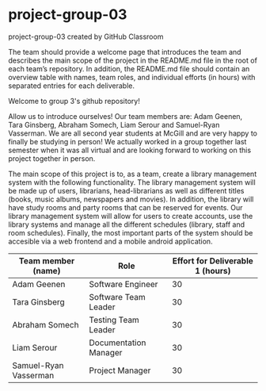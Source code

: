 # project-group-03
project-group-03 created by GitHub Classroom

The team should provide a welcome page that introduces the team and describes the main scope of the project in 
the README.md file in the root of each team’s repository. In addition, the README.md file should contain an 
overview table with names, team roles, and individual efforts (in hours) with separated entries for each deliverable.

Welcome to group 3's github repository!

Allow us to introduce ourselves! 
Our team members are: Adam Geenen, Tara Ginsberg, Abraham Somech, Liam Serour and Samuel-Ryan Vasserman.
We are all second year students at McGill and are very happy to finally be studying in person!
We actually worked in a group together last semester when it was all virtual and are looking forward to 
working on this project together in person. 

The main scope of this project is to, as a team, create a library management system with the following functionality. The
library management system will be made up of users, librarians, head-librarians as well as different titles (books, music albums,
newspapers and movies). In addition, the library will have study rooms and party rooms that can be reserved for events. Our library
management system will allow for users to create accounts, use the library systems and manage all the different schedules (library, staff 
and room schedules). Finally, the most important parts of the system should be accesible via a web frontend and a mobile android application. 


| Team member (name)     | Role                  |  Effort for Deliverable 1 (hours) | 
| ---------------------- | --------------------- | --------------------------------  |
| Adam Geenen            | Software Engineer     | 30                                |
| Tara Ginsberg          | Software Team Leader  | 30                                |
| Abraham Somech         | Testing Team Leader   | 30                                |
| Liam Serour            | Documentation Manager | 30                                |
| Samuel-Ryan Vasserman  | Project Manager       | 30                                |

